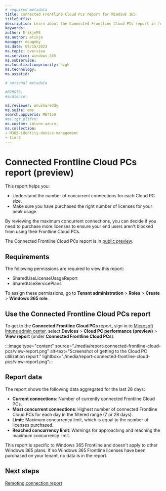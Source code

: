 ```yaml
---
# required metadata
title: Connected Frontline Cloud PCs report for Windows 365
titleSuffix:
description: Learn about the Connected Frontline Cloud PCs report in for Windows 365 Cloud PCs.
keywords:
author: ErikjeMS  
ms.author: erikje
manager: dougeby
ms.date: 09/15/2023
ms.topic: overview
ms.service: windows-365
ms.subservice:
ms.localizationpriority: high
ms.technology:
ms.assetid: 

# optional metadata

#ROBOTS:
#audience:

ms.reviewer: anushareddy
ms.suite: ems
search.appverid: MET150
#ms.tgt_pltfrm:
ms.custom: intune-azure;
ms.collection:
- M365-identity-device-management
- tier2
---
```


# Connected Frontline Cloud PCs report (preview)

This report helps you:

- Understand the number of concurrent connections for each Cloud PC size.
- Make sure you have purchased the right number of licenses for your peak usage.

By reviewing the maximum concurrent connections, you can decide if you need to purchase more licenses to ensure your end users aren't blocked from using their Frontline Cloud PCs.

The Connected Frontline Cloud PCs report is in [public preview](..\public-preview.md).

## Requirements

The following permissions are required to view this report:

- SharedUseLicenseUsageReport
- SharedUseServicePlans

To assign these permissions, go to **Tenant administration** > **Roles** > **Create** > **Windows 365 role**.

## Use the Connected Frontline Cloud PCs report

To get to the **Connected Frontline Cloud PCs** report, sign in to [Microsoft Intune admin center](https://go.microsoft.com/fwlink/?linkid=2109431), select **Devices** > **Cloud PC performance (preview)** > **View report** (under **Connected Frontline Cloud PCs**).

:::image type="content" source="./media/report-connected-frontline-cloud-pcs/view-report.png" alt-text="Screenshot of getting to the Cloud PC utilization report." lightbox="./media/report-connected-frontline-cloud-pcs/view-report.png":::

## Report data

The report shows the following data aggregated for the last 28 days:

- **Current connections**: Number of currently connected Frontline Cloud PCs.
- **Most concurrent connections**: Highest number of connected Frontline Cloud PCs for each day in the filtered range (7 or 28 days).
- **Limit**: Maximum concurrency limit, which is equal to the number of licenses purchased.
- **Reached concurrency limit**: Warnings for approaching and reaching the maximum concurrency limit.

This report is specific to Windows 365 Frontline and doesn't apply to other Windows 365 plans. If no Windows 365 Frontline licenses have been purchased on your tenant, no data is in the report.

<!-- ########################## -->
## Next steps

[Remoting connection report](report-remoting-connection.md)
